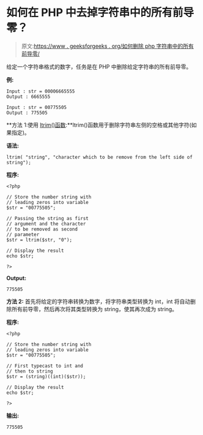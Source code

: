 # 如何在 PHP 中去掉字符串中的所有前导零？

> 原文:[https://www . geeksforgeeks . org/如何删除 php 字符串中的所有前导零/](https://www.geeksforgeeks.org/how-to-remove-all-leading-zeros-in-a-string-in-php/)

给定一个字符串格式的数字，任务是在 PHP 中删除给定字符串的所有前导零。

**例:**

```
Input : str = 00006665555
Output : 6665555

Input : str = 00775505
Output : 775505

```

**方法 1:使用 [ltrim()函数](https://www.geeksforgeeks.org/php-ltrim-function/):**ltrim()函数用于删除字符串左侧的空格或其他字符(如果指定)。

**语法:**

```
ltrim( "string", "character which to be remove from the left side of string");
```

**程序:**

```
<?php

// Store the number string with
// leading zeros into variable
$str = "00775505";

// Passing the string as first
// argument and the character
// to be removed as second
// parameter
$str = ltrim($str, "0"); 

// Display the result
echo $str;

?>
```

**Output:**

```
775505

```

**方法 2:** 首先将给定的字符串转换为数字，将字符串类型转换为 int，int 将自动删除所有前导零，然后再次将其类型转换为 string，使其再次成为 string。

**程序:**

```
<?php

// Store the number string with
// leading zeros into variable
$str = "00775505";

// First typecast to int and 
// then to string
$str = (string)((int)($str));

// Display the result
echo $str;

?>
```

**输出:**

```
775505

```